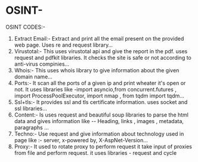 # OSINT-
OSINT CODES:-
1. Extract Email:- Extract and print all the email present on the provided web page. Uses re and request library…
2. Virustotal:- This uses virustotal api and give the report in the pdf. uses request and pdfkit libraries. It checks the site is safe or not according to anti-virus compinies…
3. Whois:- This uses whois library to give information about the given domain name…
4. Ports:- It scan all the ports of a given ip and print wheater it's open or not. It uses libraries like -import asyncio,from concurrent.futures , import ProcessPoolExecutor, import nmap , from tqdm import tqdm…
5. Ssl+tls:- It provides ssl and tls certificate information. uses socket and ssl libraries…
6. Content:- Is uses request and beautiful soup libraries to parse the html data and gives information like -- Heading, links , images , metadata, paragraphs …
7. Techno:- Use request and give information about technology used in page like :- server, x-powered by, X-AspNet-Version…
8. Proxy:- It used to rotate proxy to perform request it take input of proxies from file and perform request. it uses libraries - request and cycle

